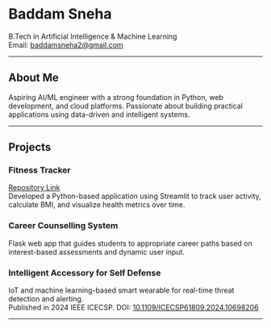 # Baddam Sneha

B.Tech in Artificial Intelligence & Machine Learning  
Email: baddamsneha2@gmail.com  


---

## About Me

Aspiring AI/ML engineer with a strong foundation in Python, web development, and cloud platforms. Passionate about building practical applications using data-driven and intelligent systems. 

---

## Projects

### Fitness Tracker  
[Repository Link](https://github.com/Sneha851/fitness_tracker)  
Developed a Python-based application using Streamlit to track user activity, calculate BMI, and visualize health metrics over time.

### Career Counselling System  
Flask web app that guides students to appropriate career paths based on interest-based assessments and dynamic user input.

### Intelligent Accessory for Self Defense  
IoT and machine learning-based smart wearable for real-time threat detection and alerting.  
Published in 2024 IEEE ICECSP. DOI: [10.1109/ICECSP61809.2024.10698206](https://doi.org/10.1109/ICECSP61809.2024.10698206)


---


